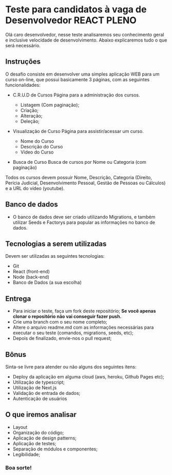 # Teste para candidatos à vaga de Desenvolvedor REACT PLENO

Olá caro desenvolvedor, nesse teste analisaremos seu conhecimento geral e inclusive velocidade de desenvolvimento. Abaixo explicaremos tudo o que será necessário.

## Instruções

O desafio consiste em desenvolver uma simples aplicação WEB para um curso on-line, que possui basicamente 3 páginas, com as seguintes funcionalidades:

- C.R.U.D de Cursos
  Página para a administração dos cursos.
  - Listagem (Com paginação);
  - Criação;
  - Alteração;
  - Deleção;


- Visualização de Curso
  Página para assistir/acessar um curso.
  - Nome do Curso
  - Descrição do Curso
  - Vídeo do Curso


- Busca de Curso
  Busca de cursos por Nome ou Categoria (com paginação)


Todos os cursos devem possuir Nome, Descrição, Categoria (Direito, Perícia Judicial, Desenvolvimento Pessoal, Gestão de Pessoas ou Cálculos) e a URL do vídeo (youtube).


## Banco de dados

- O banco de dados deve ser criado utilizando Migrations, e também utilizar Seeds e Factorys para popular as informações no banco de dados.


## Tecnologias a serem utilizadas

Devem ser utilizadas as seguintes tecnologias:

- Git
- React (front-end)
- Node (back-end)
- Banco de Dados (a sua escolha)

## Entrega

- Para iniciar o teste, faça um fork deste repositório; **Se você apenas clonar o repositório não vai conseguir fazer push.**
- Crie uma branch com o seu nome completo;
- Altere o arquivo readme.md com as informações necessárias para executar o seu teste (comandos, migrations, seeds, etc);
- Depois de finalizado, envie-nos o pull request;


## Bônus

Sinta-se livre para atender ou não alguns dos seguintes itens:
- Deploy da aplicação em alguma cloud (aws, heroku, Github Pages etc);
- Utilização de typescript;
- Utilização de Next.js
- Validação de entrada de dados;
- Autenticação de usuários


## O que iremos analisar

- Layout
- Organização do código;
- Aplicação de design patterns;
- Aplicação de testes;
- Separação de módulos e componentes;
- Legibilidade;


### Boa sorte!
